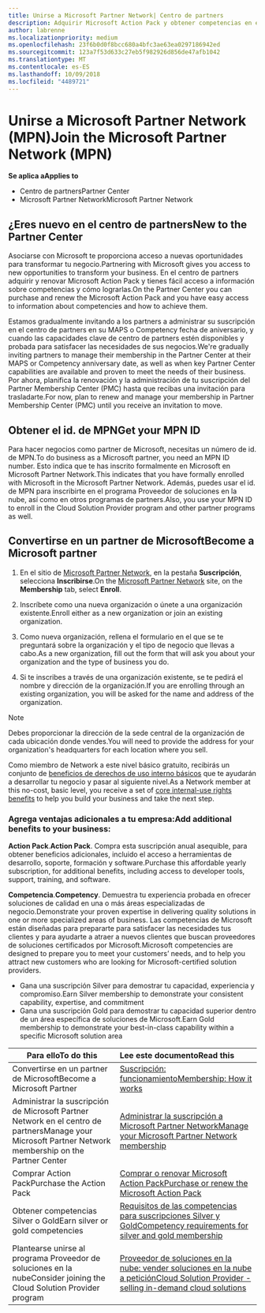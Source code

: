 ```yaml
---
title: Unirse a Microsoft Partner Network| Centro de partners
description: Adquirir Microsoft Action Pack y obtener competencias en el Centro de partners
author: labrenne
ms.localizationpriority: medium
ms.openlocfilehash: 23f6b0d0f8bcc680a4bfc3ae63ea0297186942ed
ms.sourcegitcommit: 123a7f53d633c27eb5f982926d856de47afb1042
ms.translationtype: MT
ms.contentlocale: es-ES
ms.lasthandoff: 10/09/2018
ms.locfileid: "4489721"
---
```

# <a name="join-the-microsoft-partner-network-mpn"></a><span data-ttu-id="93170-103">Unirse a Microsoft Partner Network (MPN)</span><span class="sxs-lookup"><span data-stu-id="93170-103">Join the Microsoft Partner Network (MPN)</span></span>

**<span data-ttu-id="93170-104">Se aplica a</span><span class="sxs-lookup"><span data-stu-id="93170-104">Applies to</span></span>**

-  <span data-ttu-id="93170-105">Centro de partners</span><span class="sxs-lookup"><span data-stu-id="93170-105">Partner Center</span></span>
-  <span data-ttu-id="93170-106">Microsoft Partner Network</span><span class="sxs-lookup"><span data-stu-id="93170-106">Microsoft Partner Network</span></span>

## <a name="new-to-the-partner-center"></a><span data-ttu-id="93170-107">¿Eres nuevo en el centro de partners</span><span class="sxs-lookup"><span data-stu-id="93170-107">New to the Partner Center</span></span>

 <span data-ttu-id="93170-108">Asociarse con Microsoft te proporciona acceso a nuevas oportunidades para transformar tu negocio.</span><span class="sxs-lookup"><span data-stu-id="93170-108">Partnering with Microsoft gives you access to new opportunities to transform your business.</span></span> <span data-ttu-id="93170-109">En el centro de partners adquirir y renovar Microsoft Action Pack y tienes fácil acceso a información sobre competencias y cómo lograrlas.</span><span class="sxs-lookup"><span data-stu-id="93170-109">On the Partner Center you can purchase and renew the Microsoft Action Pack and you have easy access to information about competencies and how to achieve them.</span></span>

 <span data-ttu-id="93170-110">Estamos gradualmente invitando a los partners a administrar su suscripción en el centro de partners en su MAPS o Competency fecha de aniversario, y cuando las capacidades clave de centro de partners estén disponibles y probada para satisfacer las necesidades de sus negocios.</span><span class="sxs-lookup"><span data-stu-id="93170-110">We're gradually inviting partners to manage their membership in the Partner Center at their MAPS or Competency anniversary date, as well as when key Partner Center capabilities are available and proven to meet the needs of their business.</span></span>  <span data-ttu-id="93170-111">Por ahora, planifica la renovación y la administración de tu suscripción del Partner Membership Center (PMC) hasta que recibas una invitación para trasladarte.</span><span class="sxs-lookup"><span data-stu-id="93170-111">For now, plan to renew and manage your membership in Partner Membership Center (PMC) until you receive an invitation to move.</span></span>

## <a name="get-your-mpn-id"></a><span data-ttu-id="93170-112">Obtener el id. de MPN</span><span class="sxs-lookup"><span data-stu-id="93170-112">Get your MPN ID</span></span>

<span data-ttu-id="93170-113">Para hacer negocios como partner de Microsoft, necesitas un número de id. de MPN.</span><span class="sxs-lookup"><span data-stu-id="93170-113">To do business as a Microsoft partner, you need an MPN ID number.</span></span> <span data-ttu-id="93170-114">Esto indica que te has inscrito formalmente en Microsoft en Microsoft Partner Network.</span><span class="sxs-lookup"><span data-stu-id="93170-114">This indicates that you have formally enrolled with Microsoft in the Microsoft Partner Network.</span></span> <span data-ttu-id="93170-115">Además, puedes usar el id. de MPN para inscribirte en el programa Proveedor de soluciones en la nube, así como en otros programas de partners.</span><span class="sxs-lookup"><span data-stu-id="93170-115">Also, you use your MPN ID to enroll in the Cloud Solution Provider program and other partner programs as well.</span></span>  

## <a name="become-a-microsoft-partner"></a><span data-ttu-id="93170-116">Convertirse en un partner de Microsoft</span><span class="sxs-lookup"><span data-stu-id="93170-116">Become a Microsoft partner</span></span>

1.  <span data-ttu-id="93170-117">En el sitio de [Microsoft Partner Network](https://partner.microsoft.com/en-us/membership), en la pestaña **Suscripción**, selecciona **Inscribirse**.</span><span class="sxs-lookup"><span data-stu-id="93170-117">On the [Microsoft Partner Network](https://partner.microsoft.com/en-us/membership) site, on the **Membership** tab, select **Enroll**.</span></span> 

2.  <span data-ttu-id="93170-118">Inscríbete como una nueva organización o únete a una organización existente.</span><span class="sxs-lookup"><span data-stu-id="93170-118">Enroll either as a new organization or join an existing organization.</span></span>

3.  <span data-ttu-id="93170-119">Como nueva organización, rellena el formulario en el que se te preguntará sobre la organización y el tipo de negocio que llevas a cabo.</span><span class="sxs-lookup"><span data-stu-id="93170-119">As a new organization, fill out the form that will ask you about your organization and the type of business you do.</span></span>

4.  <span data-ttu-id="93170-120">Si te inscribes a través de una organización existente, se te pedirá el nombre y dirección de la organización.</span><span class="sxs-lookup"><span data-stu-id="93170-120">If you are enrolling through an existing organization, you will be asked for the name and address of the organization.</span></span>

> [!NOTE]  
>  <span data-ttu-id="93170-121">Debes proporcionar la dirección de la sede central de la organización de cada ubicación donde vendes.</span><span class="sxs-lookup"><span data-stu-id="93170-121">You will need to provide the address for your organization's headquarters for each location where you sell.</span></span>

<span data-ttu-id="93170-122">Como miembro de Network a este nivel básico gratuito, recibirás un conjunto de [beneficios de derechos de uso interno básicos](https://partner.microsoft.com/membership/core-benefits) que te ayudarán a desarrollar tu negocio y pasar al siguiente nivel.</span><span class="sxs-lookup"><span data-stu-id="93170-122">As a Network member at this no-cost, basic level, you receive a set of [core internal-use rights benefits](https://partner.microsoft.com/membership/core-benefits) to help you build your business and take the next step.</span></span> 

### <a name="add-additional-benefits-to-your-business"></a><span data-ttu-id="93170-123">Agrega ventajas adicionales a tu empresa:</span><span class="sxs-lookup"><span data-stu-id="93170-123">Add additional benefits to your business:</span></span> 

<span data-ttu-id="93170-124">**Action Pack**.</span><span class="sxs-lookup"><span data-stu-id="93170-124">**Action Pack**.</span></span> <span data-ttu-id="93170-125">Compra esta suscripción anual asequible, para obtener beneficios adicionales, incluido el acceso a herramientas de desarrollo, soporte, formación y software.</span><span class="sxs-lookup"><span data-stu-id="93170-125">Purchase this affordable yearly subscription, for additional benefits, including access to developer tools, support, training, and software.</span></span>

<span data-ttu-id="93170-126">**Competencia**.</span><span class="sxs-lookup"><span data-stu-id="93170-126">**Competency**.</span></span> <span data-ttu-id="93170-127">Demuestra tu experiencia probada en ofrecer soluciones de calidad en una o más áreas especializadas de negocio.</span><span class="sxs-lookup"><span data-stu-id="93170-127">Demonstrate your proven expertise in delivering quality solutions in one or more specialized areas of business.</span></span> <span data-ttu-id="93170-128">Las competencias de Microsoft están diseñadas para prepararte para satisfacer las necesidades tus clientes y para ayudarte a atraer a nuevos clientes que buscan proveedores de soluciones certificados por Microsoft.</span><span class="sxs-lookup"><span data-stu-id="93170-128">Microsoft competencies are designed to prepare you to meet your customers’ needs, and to help you attract new customers who are looking for Microsoft-certified solution providers.</span></span> 

- <span data-ttu-id="93170-129">Gana una suscripción Silver para demostrar tu capacidad, experiencia y compromiso.</span><span class="sxs-lookup"><span data-stu-id="93170-129">Earn Silver membership to demonstrate your consistent capability, expertise, and commitment</span></span>
- <span data-ttu-id="93170-130">Gana una suscripción Gold para demostrar tu capacidad superior dentro de un área específica de soluciones de Microsoft.</span><span class="sxs-lookup"><span data-stu-id="93170-130">Earn Gold membership to demonstrate your best-in-class capability within a specific Microsoft solution area</span></span>

|**<span data-ttu-id="93170-131">Para ello</span><span class="sxs-lookup"><span data-stu-id="93170-131">To do this</span></span>**   |**<span data-ttu-id="93170-132">Lee este documento</span><span class="sxs-lookup"><span data-stu-id="93170-132">Read this</span></span>**   |
|------------------|:---------------|
|<span data-ttu-id="93170-133">Convertirse en un partner de Microsoft</span><span class="sxs-lookup"><span data-stu-id="93170-133">Become a Microsoft Partner</span></span>|[<span data-ttu-id="93170-134">Suscripción: funcionamiento</span><span class="sxs-lookup"><span data-stu-id="93170-134">Membership: How it works</span></span>](https://partner.microsoft.com/membership/how-it-works)|
<span data-ttu-id="93170-135">Administrar la suscripción de Microsoft Partner Network en el centro de partners</span><span class="sxs-lookup"><span data-stu-id="93170-135">Manage your Microsoft Partner Network membership on the Partner Center</span></span>   |[<span data-ttu-id="93170-136">Administrar la suscripción a Microsoft Partner Network</span><span class="sxs-lookup"><span data-stu-id="93170-136">Manage your Microsoft Partner Network membership</span></span>](mpn-overview.md)
|<span data-ttu-id="93170-137">Comprar Action Pack</span><span class="sxs-lookup"><span data-stu-id="93170-137">Purchase the Action Pack</span></span>   |[<span data-ttu-id="93170-138">Comprar o renovar Microsoft Action Pack</span><span class="sxs-lookup"><span data-stu-id="93170-138">Purchase or renew the Microsoft Action Pack</span></span>](https://msdn.microsoft.com/partner-center/mpn-get-action-pack)|
|<span data-ttu-id="93170-139">Obtener competencias Silver o Gold</span><span class="sxs-lookup"><span data-stu-id="93170-139">Earn silver or gold competencies</span></span>   |[<span data-ttu-id="93170-140">Requisitos de las competencias para suscripciones Silver y Gold</span><span class="sxs-lookup"><span data-stu-id="93170-140">Competency requirements for silver and gold membership</span></span>](https://msdn.microsoft.com/en-us/partner-center/learn-about-competencies)|
|<span data-ttu-id="93170-141">Plantearse unirse al programa Proveedor de soluciones en la nube</span><span class="sxs-lookup"><span data-stu-id="93170-141">Consider joining the Cloud Solution Provider program</span></span>|[<span data-ttu-id="93170-142">Proveedor de soluciones en la nube: vender soluciones en la nube a petición</span><span class="sxs-lookup"><span data-stu-id="93170-142">Cloud Solution Provider - selling in-demand cloud solutions</span></span>](csp-overview.md)|
